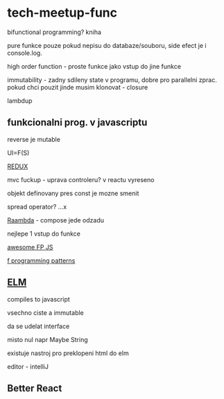 # tech-meetup-func

bifunctional programming? kniha

pure funkce pouze pokud nepisu do databaze/souboru, side efect je i console.log. 

high order function - proste funkce jako vstup do jine funkce

immutability - zadny sdileny state v programu, dobre pro parallelni zprac. pokud chci pouzit jinde musim klonovat - closure

lambdup
## funkcionalni prog. v javascriptu

reverse je mutable

UI=F(S)

[REDUX](https://redux.js.org/introduction/getting-started)

mvc fuckup - uprava controleru? v reactu vyreseno

objekt definovany pres const je mozne smenit

spread operator? ...x

[Raambda](https://ramdajs.com/) - compose jede odzadu

nejlepe 1 vstup do funkce

[awesome FP JS](https://trello.com/c/oc841jzX/37-awesome-fp-js-a-list-of-functional-programming-javascript-links)

[f programming patterns](https://www.google.com/search?client=firefox-b-d&q=functional+programming+patterns+with+rambda+js)

## [ELM](https://elm-lang.org/)
compiles to javascript

vsechno ciste a immutable

da se udelat interface

misto nul napr Maybe String

existuje nastroj pro preklopeni html do elm

editor - intelliJ

## Better React

